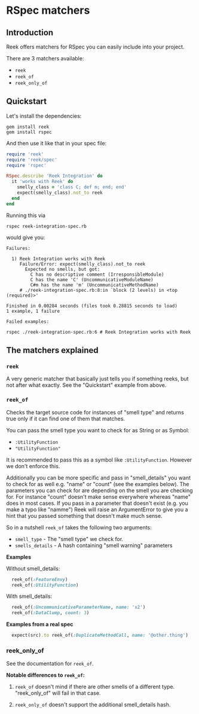 # RSpec matchers

## Introduction

Reek offers matchers for RSpec you can easily include into your project.

There are 3 matchers available:

- `reek`
- `reek_of`
- `reek_only_of`

## Quickstart

Let's install the dependencies:

```
gem install reek
gem install rspec
```

And then use it like that in your spec file:

```ruby
require 'reek'
require 'reek/spec'
require 'rspec'

RSpec.describe 'Reek Integration' do
  it 'works with Reek' do
    smelly_class = 'class C; def m; end; end'
    expect(smelly_class).not_to reek
  end
end
```

Running this via

```
rspec reek-integration-spec.rb
```

would give you:

```
Failures:

  1) Reek Integration works with Reek
     Failure/Error: expect(smelly_class).not_to reek
       Expected no smells, but got:
         C has no descriptive comment (IrresponsibleModule)
         C has the name 'C' (UncommunicativeModuleName)
         C#m has the name 'm' (UncommunicativeMethodName)
     # ./reek-integration-spec.rb:8:in `block (2 levels) in <top (required)>'

Finished in 0.00284 seconds (files took 0.28815 seconds to load)
1 example, 1 failure

Failed examples:

rspec ./reek-integration-spec.rb:6 # Reek Integration works with Reek
```

## The matchers explained

### `reek`

A very generic matcher that basically just tells you if something reeks, but
not after what exactly.
See the "Quickstart" example from above.

### `reek_of`

Checks the target source code for instances of "smell type"
and returns true only if it can find one of them that matches.

You can pass the smell type you want to check for as String or as Symbol:

- `:UtilityFunction`
- `"UtilityFunction"`

It is recommended to pass this as a symbol like `:UtilityFunction`. However we
don't enforce this.

Additionally you can be more specific and pass in "smell_details" you want to
check for as well e.g. "name" or "count" (see the examples below). The
parameters you can check for are depending on the smell you are checking for.
For instance "count" doesn't make sense everywhere whereas "name" does in most
cases. If you pass in a parameter that doesn't exist (e.g. you make a typo like
"namme") Reek will raise an ArgumentError to give you a hint that you passed
something that doesn't make much sense.

So in a nutshell `reek_of` takes the following two arguments:

- `smell_type` - The "smell type" we check for.
- `smells_details` - A hash containing "smell warning" parameters

**Examples**

 Without smell_details:

```ruby
  reek_of(:FeatureEnvy)
  reek_of(:UtilityFunction)
```

With smell_details:

```ruby
  reek_of(:UncommunicativeParameterName, name: 'x2')
  reek_of(:DataClump, count: 3)
```

**Examples from a real spec**

```ruby
  expect(src).to reek_of(:DuplicateMethodCall, name: '@other.thing')
```

### reek_only_of

See the documentation for `reek_of`.

**Notable differences to `reek_of`:**

1. `reek_of` doesn't mind if there are other smells of a different type.
   "reek_only_of" will fail in that case.

2. `reek_only_of` doesn't support the additional smell_details hash.
